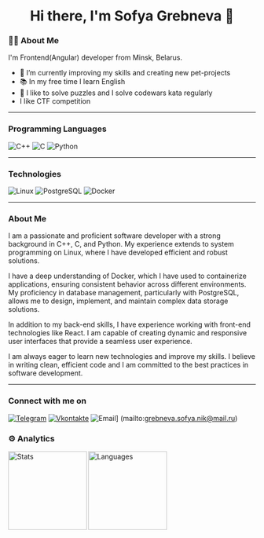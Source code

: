 <div id="header" align="center">
  <h1 align="center">Hi there, I'm Sofya Grebneva 👋</h1>
</div>

### :woman_technologist: About Me
I'm Frontend(Angular) developer from Minsk, Belarus.

- 🌱 I’m currently improving my skills and creating new pet-projects
- 📚 In my free time I learn English
- <div> 🧩 I like to solve puzzles and I solve codewars kata regularly
- I like CTF competition
___

### Programming Languages

![C++](https://img.shields.io/badge/-C++-090909?style=for-the-badge&logo=C%2b%2b&logoColor=6296CC)
![C](https://img.shields.io/badge/-C-090909?style=for-the-badge&logo=C&logoColor=6296CC)
![Python](https://img.shields.io/badge/-Python-090909?style=for-the-badge&logo=Python&logoColor=6296CC)

___

### Technologies

![Linux](https://img.shields.io/badge/Linux-090909?style=for-the-badge&logo=linux&logoColor=6296CC)
![PostgreSQL](https://img.shields.io/badge/PostgreSQL-090909?style=for-the-badge&logo=postgresql&logoColor=6296CC)
![Docker](https://img.shields.io/badge/Docker-090909?style=for-the-badge&logo=docker&logoColor=6296CC)

___

### About Me

I am a passionate and proficient software developer with a strong background in C++, C, and Python. My experience extends to system programming on Linux, where I have developed efficient and robust solutions.

I have a deep understanding of Docker, which I have used to containerize applications, ensuring consistent behavior across different environments. My proficiency in database management, particularly with PostgreSQL, allows me to design, implement, and maintain complex data storage solutions.

In addition to my back-end skills, I have experience working with front-end technologies like React. I am capable of creating dynamic and responsive user interfaces that provide a seamless user experience.

I am always eager to learn new technologies and improve my skills. I believe in writing clean, efficient code and I am committed to the best practices in software development.

___

### Connect with me on

[![Telegram](https://img.shields.io/badge/-Telegram-090909?style=for-the-badge&logo=telegram&logoColor=27A0D9)](https://t.me/flatulek)
[![Vkontakte](https://img.shields.io/badge/-Vkontakte-090909?style=for-the-badge&logo=Vk&logoColor=4F7DB3)](https://vk.com/sofya_grebneva)
<img alt="Email" src="https://img.shields.io/badge/mail-E4405F.svg?&style=for-the-badge&logo=gmail&logoColor=white" />] (mailto:grebneva.sofya.nik@mail.ru)

### ⚙️ Analytics

<div>
      <img height="160em" align="left" alt="Stats" src="https://github-readme-stats.vercel.app/api?username=GrebnSofyaNik&theme=slateorange&show_icons=true" />
      <img height="160em" align="left" alt="Languages" src="https://github-readme-stats.vercel.app/api/top-langs/?username=GrebnSofyaNik&layout=compact&theme=slateorange" />
</div>


<!-- 
Полезные ссылки
эмодзи https://github.com/ikatyang/emoji-cheat-sheet/blob/master/README.md
алгоритм оформления https://proglib.io/p/kak-kreativno-oformit-profil-na-github-chtoby-on-privlekal-vnimanie-2022-03-17  
-->

